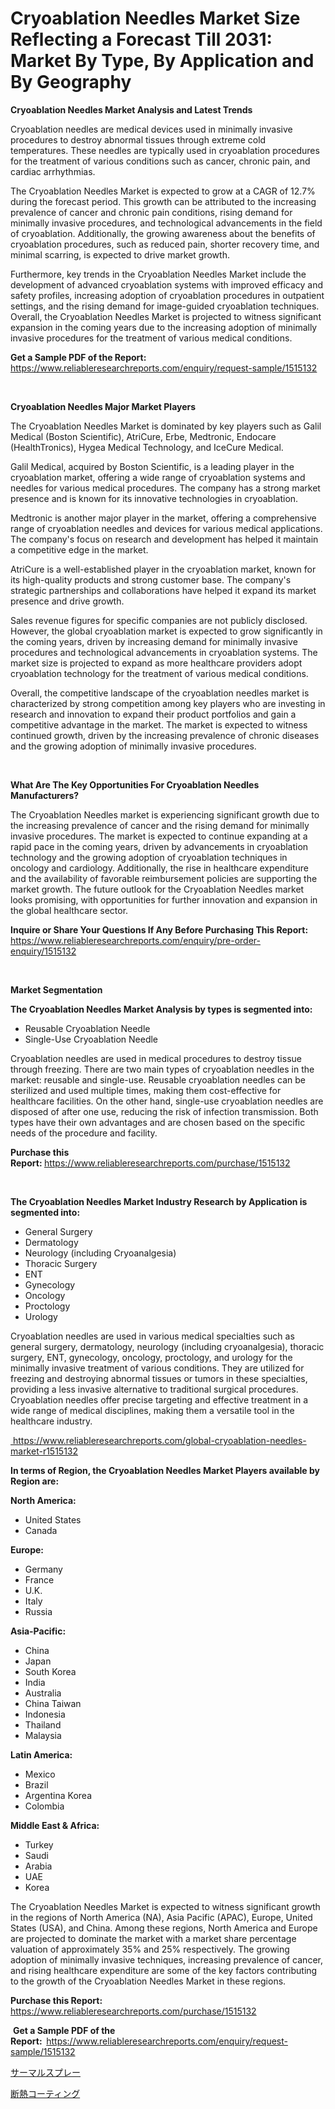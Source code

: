<p><h1>Cryoablation Needles Market Size Reflecting a Forecast Till 2031: Market By Type, By Application and By Geography</h1></p><p><strong>Cryoablation Needles Market Analysis and Latest Trends</strong></p>
<p><p>Cryoablation needles are medical devices used in minimally invasive procedures to destroy abnormal tissues through extreme cold temperatures. These needles are typically used in cryoablation procedures for the treatment of various conditions such as cancer, chronic pain, and cardiac arrhythmias.</p><p>The Cryoablation Needles Market is expected to grow at a CAGR of 12.7% during the forecast period. This growth can be attributed to the increasing prevalence of cancer and chronic pain conditions, rising demand for minimally invasive procedures, and technological advancements in the field of cryoablation. Additionally, the growing awareness about the benefits of cryoablation procedures, such as reduced pain, shorter recovery time, and minimal scarring, is expected to drive market growth.</p><p>Furthermore, key trends in the Cryoablation Needles Market include the development of advanced cryoablation systems with improved efficacy and safety profiles, increasing adoption of cryoablation procedures in outpatient settings, and the rising demand for image-guided cryoablation techniques. Overall, the Cryoablation Needles Market is projected to witness significant expansion in the coming years due to the increasing adoption of minimally invasive procedures for the treatment of various medical conditions.</p></p>
<p><strong>Get a Sample PDF of the Report:&nbsp;</strong> <a href="https://www.reliableresearchreports.com/enquiry/request-sample/1515132">https://www.reliableresearchreports.com/enquiry/request-sample/1515132</a></p>
<p>&nbsp;</p>
<p><strong>Cryoablation Needles Major Market Players</strong></p>
<p><p>The Cryoablation Needles Market is dominated by key players such as Galil Medical (Boston Scientific), AtriCure, Erbe, Medtronic, Endocare (HealthTronics), Hygea Medical Technology, and IceCure Medical. </p><p>Galil Medical, acquired by Boston Scientific, is a leading player in the cryoablation market, offering a wide range of cryoablation systems and needles for various medical procedures. The company has a strong market presence and is known for its innovative technologies in cryoablation.</p><p>Medtronic is another major player in the market, offering a comprehensive range of cryoablation needles and devices for various medical applications. The company's focus on research and development has helped it maintain a competitive edge in the market.</p><p>AtriCure is a well-established player in the cryoablation market, known for its high-quality products and strong customer base. The company's strategic partnerships and collaborations have helped it expand its market presence and drive growth.</p><p>Sales revenue figures for specific companies are not publicly disclosed. However, the global cryoablation market is expected to grow significantly in the coming years, driven by increasing demand for minimally invasive procedures and technological advancements in cryoablation systems. The market size is projected to expand as more healthcare providers adopt cryoablation technology for the treatment of various medical conditions.</p><p>Overall, the competitive landscape of the cryoablation needles market is characterized by strong competition among key players who are investing in research and innovation to expand their product portfolios and gain a competitive advantage in the market. The market is expected to witness continued growth, driven by the increasing prevalence of chronic diseases and the growing adoption of minimally invasive procedures.</p></p>
<p>&nbsp;</p>
<p><strong>What Are The Key Opportunities For Cryoablation Needles Manufacturers?</strong></p>
<p><p>The Cryoablation Needles market is experiencing significant growth due to the increasing prevalence of cancer and the rising demand for minimally invasive procedures. The market is expected to continue expanding at a rapid pace in the coming years, driven by advancements in cryoablation technology and the growing adoption of cryoablation techniques in oncology and cardiology. Additionally, the rise in healthcare expenditure and the availability of favorable reimbursement policies are supporting the market growth. The future outlook for the Cryoablation Needles market looks promising, with opportunities for further innovation and expansion in the global healthcare sector.</p></p>
<p><strong>Inquire or Share Your Questions If Any Before Purchasing This Report:</strong> <a href="https://www.reliableresearchreports.com/enquiry/pre-order-enquiry/1515132">https://www.reliableresearchreports.com/enquiry/pre-order-enquiry/1515132</a></p>
<p>&nbsp;</p>
<p><strong>Market Segmentation</strong></p>
<p><strong>The Cryoablation Needles Market Analysis by types is segmented into:</strong></p>
<p><ul><li>Reusable Cryoablation Needle</li><li>Single-Use Cryoablation Needle</li></ul></p>
<p><p>Cryoablation needles are used in medical procedures to destroy tissue through freezing. There are two main types of cryoablation needles in the market: reusable and single-use. Reusable cryoablation needles can be sterilized and used multiple times, making them cost-effective for healthcare facilities. On the other hand, single-use cryoablation needles are disposed of after one use, reducing the risk of infection transmission. Both types have their own advantages and are chosen based on the specific needs of the procedure and facility.</p></p>
<p><strong>Purchase this Report:&nbsp;</strong><a href="https://www.reliableresearchreports.com/purchase/1515132">https://www.reliableresearchreports.com/purchase/1515132</a></p>
<p>&nbsp;</p>
<p><strong>The Cryoablation Needles Market Industry Research by Application is segmented into:</strong></p>
<p><ul><li>General Surgery</li><li>Dermatology</li><li>Neurology (including Cryoanalgesia)</li><li>Thoracic Surgery</li><li>ENT</li><li>Gynecology</li><li>Oncology</li><li>Proctology</li><li>Urology</li></ul></p>
<p><p>Cryoablation needles are used in various medical specialties such as general surgery, dermatology, neurology (including cryoanalgesia), thoracic surgery, ENT, gynecology, oncology, proctology, and urology for the minimally invasive treatment of various conditions. They are utilized for freezing and destroying abnormal tissues or tumors in these specialties, providing a less invasive alternative to traditional surgical procedures. Cryoablation needles offer precise targeting and effective treatment in a wide range of medical disciplines, making them a versatile tool in the healthcare industry.</p></p>
<p><a href="https://www.reliableresearchreports.com/global-cryoablation-needles-market-r1515132">&nbsp;https://www.reliableresearchreports.com/global-cryoablation-needles-market-r1515132</a></p>
<p><strong>In terms of Region, the Cryoablation Needles Market Players available by Region are:</strong></p>
<p>
    <p> <strong> North America: </strong>
        <ul>
            <li>United States</li>
            <li>Canada</li>
        </ul>
        </p> 
    <p> <strong> Europe: </strong>
        <ul>
            <li>Germany</li>
            <li>France</li>
            <li>U.K.</li>
            <li>Italy</li>
            <li>Russia</li>
        </ul>
        </p> 
    <p> <strong> Asia-Pacific: </strong>
        <ul>
            <li>China</li>
            <li>Japan</li>
            <li>South Korea</li>
            <li>India</li>
            <li>Australia</li>
            <li>China Taiwan</li>
            <li>Indonesia</li>
            <li>Thailand</li>
            <li>Malaysia</li>
        </ul>
        </p> 
    <p> <strong> Latin America: </strong>
        <ul>
            <li>Mexico</li>
            <li>Brazil</li>
            <li>Argentina Korea</li>
            <li>Colombia</li>
        </ul>
        </p> 
    <p> <strong> Middle East & Africa: </strong>
        <ul>
            <li>Turkey</li>
            <li>Saudi</li>
            <li>Arabia</li>
            <li>UAE</li>
            <li>Korea</li>
        </ul>
    </p>
    </p>
<p><p>The Cryoablation Needles Market is expected to witness significant growth in the regions of North America (NA), Asia Pacific (APAC), Europe, United States (USA), and China. Among these regions, North America and Europe are projected to dominate the market with a market share percentage valuation of approximately 35% and 25% respectively. The growing adoption of minimally invasive techniques, increasing prevalence of cancer, and rising healthcare expenditure are some of the key factors contributing to the growth of the Cryoablation Needles Market in these regions.</p></p>
<p><strong>Purchase this Report: </strong><a href="https://www.reliableresearchreports.com/purchase/1515132">https://www.reliableresearchreports.com/purchase/1515132</a></p>
<p>&nbsp;<strong>Get a Sample PDF of the Report:&nbsp;&nbsp;</strong><a href="https://www.reliableresearchreports.com/enquiry/request-sample/1515132">https://www.reliableresearchreports.com/enquiry/request-sample/1515132</a></p>
<p><strong></strong></p>
<p><p><a href="https://github.com/DwightHuels1/Market-Research-Report-List-1/blob/main/515306450719.md">サーマルスプレー</a></p><p><a href="https://github.com/tanyaali3/Market-Research-Report-List-1/blob/main/806340450718.md">断熱コーティング</a></p></p>